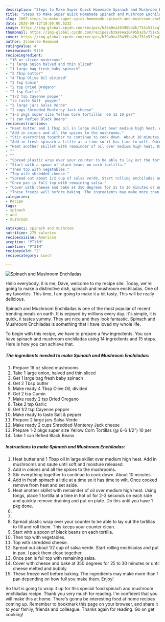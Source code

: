 ```yaml
---
description: "Steps to Make Super Quick Homemade Spinach and Mushroom Enchiladas"
title: "Steps to Make Super Quick Homemade Spinach and Mushroom Enchiladas"
slug: 1067-steps-to-make-super-quick-homemade-spinach-and-mushroom-enchiladas
date: 2020-09-12T18:00:00.523Z
image: https://img-global.cpcdn.com/recipes/b39a9ea20495ba2b/751x532cq70/spinach-and-mushroom-enchiladas-recipe-main-photo.jpg
thumbnail: https://img-global.cpcdn.com/recipes/b39a9ea20495ba2b/751x532cq70/spinach-and-mushroom-enchiladas-recipe-main-photo.jpg
cover: https://img-global.cpcdn.com/recipes/b39a9ea20495ba2b/751x532cq70/spinach-and-mushroom-enchiladas-recipe-main-photo.jpg
author: Isabelle Hammond
ratingvalue: 4
reviewcount: 9119
recipeingredient:
- "16 oz sliced mushrooms"
- "1 large onion halved and thin sliced"
- "1 large bag fresh baby spinach"
- "2 Tbsp butter"
- "4 Tbsp Olive Oil divided"
- "2 tsp Cumin"
- "2 tsp Dried Oregano"
- "2 tsp Garlic"
- "1/2 tsp Cayenne pepper"
- "to taste Salt  pepper"
- "2 large jars Salsa Verde"
- "2 cups Shredded Monterey Jack cheese"
- "1-2 pkgs super size Yellow Corn Tortillas  66 12 10 per"
- "1 can Refied Black Beans"
recipeinstructions:
- "Heat butter and 1 Tbsp oil in large skillet over medium high heat. Add in mushrooms and saute until soft and moisture released."
- "Add in onions and all the spices to the mushrooms."
- "Stir everything together to continue to cook down. About 10 minutes."
- "Add in fresh spinach a little at a time so it has time to wilt. Once cooked remove from heat and set aside."
- "Heat another skillet with remainder of oil over medium high heat. Using tongs, place 1 tortilla at a time in hot oil for 2-3 seconds on each side and quickly remove draining and put on plate. Do this until you have 1 pkg done."
- ""
- ""
- "Spread plastic wrap over your counter to be able to lay out the tortillas to fill and roll them. This keeps your counter clean."
- "Start with a spoon of black beans on each tortilla."
- "Then top with vegetables."
- "Top with shredded cheese."
- "Spread out about 1/2 cup of salsa verde. Start rolling enchiladas and put in pan. I pack them close together."
- "Once pan is full top with remaining salsa."
- "Cover with cheese and bake at 350 degrees for 25 to 30 minutes or until cheese melted and bubbly."
- "These freeze well before baking. The ingredients may make more than 1 pan depending on how full you make them. Enjoy!"
categories:
- Recipe
tags:
- spinach
- and
- mushroom

katakunci: spinach and mushroom 
nutrition: 275 calories
recipecuisine: American
preptime: "PT11M"
cooktime: "PT31M"
recipeyield: "2"
recipecategory: Lunch

---
```



![Spinach and Mushroom Enchiladas](https://img-global.cpcdn.com/recipes/b39a9ea20495ba2b/751x532cq70/spinach-and-mushroom-enchiladas-recipe-main-photo.jpg)

Hello everybody, it is me, Dave, welcome to my recipe site. Today, we're going to make a distinctive dish, spinach and mushroom enchiladas. One of my favorites. This time, I am going to make it a bit tasty. This will be really delicious.



Spinach and Mushroom Enchiladas is one of the most popular of recent trending meals on earth. It is enjoyed by millions every day. It's simple, it is quick, it tastes yummy. They are nice and they look fantastic. Spinach and Mushroom Enchiladas is something that I have loved my whole life.


To begin with this recipe, we have to prepare a few ingredients. You can have spinach and mushroom enchiladas using 14 ingredients and 15 steps. Here is how you can achieve that.

<!--inarticleads1-->

##### The ingredients needed to make Spinach and Mushroom Enchiladas:

1. Prepare 16 oz sliced mushrooms
1. Take 1 large onion, halved and thin sliced
1. Get 1 large bag fresh baby spinach
1. Get 2 Tbsp butter
1. Make ready 4 Tbsp Olive Oil, divided
1. Get 2 tsp Cumin
1. Make ready 2 tsp Dried Oregano
1. Take 2 tsp Garlic
1. Get 1/2 tsp Cayenne pepper
1. Make ready to taste Salt &amp; pepper
1. Prepare 2 large jars Salsa Verde
1. Make ready 2 cups Shredded Monterey Jack cheese
1. Prepare 1-2 pkgs super size Yellow Corn Tortillas (@ 6-6 1/2&#34;) 10 per
1. Take 1 can Refied Black Beans




<!--inarticleads2-->

##### Instructions to make Spinach and Mushroom Enchiladas:

1. Heat butter and 1 Tbsp oil in large skillet over medium high heat. Add in mushrooms and saute until soft and moisture released.
1. Add in onions and all the spices to the mushrooms.
1. Stir everything together to continue to cook down. About 10 minutes.
1. Add in fresh spinach a little at a time so it has time to wilt. Once cooked remove from heat and set aside.
1. Heat another skillet with remainder of oil over medium high heat. Using tongs, place 1 tortilla at a time in hot oil for 2-3 seconds on each side and quickly remove draining and put on plate. Do this until you have 1 pkg done.
1. 
1. 
1. Spread plastic wrap over your counter to be able to lay out the tortillas to fill and roll them. This keeps your counter clean.
1. Start with a spoon of black beans on each tortilla.
1. Then top with vegetables.
1. Top with shredded cheese.
1. Spread out about 1/2 cup of salsa verde. Start rolling enchiladas and put in pan. I pack them close together.
1. Once pan is full top with remaining salsa.
1. Cover with cheese and bake at 350 degrees for 25 to 30 minutes or until cheese melted and bubbly.
1. These freeze well before baking. The ingredients may make more than 1 pan depending on how full you make them. Enjoy!




So that is going to wrap it up for this special food spinach and mushroom enchiladas recipe. Thank you very much for reading. I'm confident that you will make this at home. There's gonna be interesting food at home recipes coming up. Remember to bookmark this page on your browser, and share it to your family, friends and colleague. Thanks again for reading. Go on get cooking!
